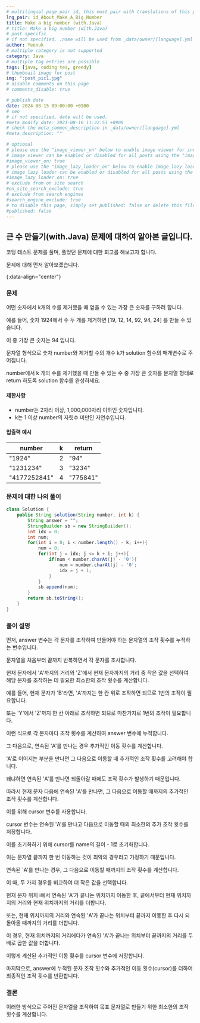 ```yaml
---
# multilingual page pair id, this must pair with translations of this page. (This name must be unique)
lng_pair: id_About_Make_A_Big_Number
title: Make a big number (with.Java)
# title: Make a big number (with.Java)
# post specific
# if not specified, .name will be used from _data/owner/[language].yml
author: Yeonuk
# multiple category is not supported
category: Java
# multiple tag entries are possible
tags: [java, coding tes, greedy]
# thumbnail image for post
img: ":post_pic1.jpg"
# disable comments on this page
# comments_disable: true

# publish date
date: 2024-08-15 09:00:00 +0900
# seo
# if not specified, date will be used.
#meta_modify_date: 2021-08-10 11:32:53 +0900
# check the meta_common_description in _data/owner/[language].yml
#meta_description: ""

# optional
# please use the "image_viewer_on" below to enable image viewer for individual pages or posts (_posts/ or [language]/_posts folders).
# image viewer can be enabled or disabled for all posts using the "image_viewer_posts: true" setting in _data/conf/main.yml.
#image_viewer_on: true
# please use the "image_lazy_loader_on" below to enable image lazy loader for individual pages or posts (_posts/ or [language]/_posts folders).
# image lazy loader can be enabled or disabled for all posts using the "image_lazy_loader_posts: true" setting in _data/conf/main.yml.
#image_lazy_loader_on: true
# exclude from on site search
#on_site_search_exclude: true
# exclude from search engines
#search_engine_exclude: true
# to disable this page, simply set published: false or delete this file
#published: false
---
```


<!-- outline-start -->

## 큰 수 만들기(with.Java) 문제에 대하여 알아본 글입니다.

코딩 테스트 문제를 풀며, 풀었던 문제에 대한 회고를 해보고자 합니다.

문제에 대해 먼저 알아보겠습니다.

{:data-align="center"}

<!-- outline-end -->

### 문제

어떤 숫자에서 k개의 수를 제거했을 때 얻을 수 있는 가장 큰 숫자를 구하려 합니다.

예를 들어, 숫자 1924에서 수 두 개를 제거하면 [19, 12, 14, 92, 94, 24] 를 만들 수 있습니다.

이 중 가장 큰 숫자는 94 입니다.

문자열 형식으로 숫자 number와 제거할 수의 개수 k가 solution 함수의 매개변수로 주어집니다.

number에서 k 개의 수를 제거했을 때 만들 수 있는 수 중 가장 큰 숫자를 문자열 형태로 return 하도록 solution 함수를 완성하세요.

#### 제한사항

- number는 2자리 이상, 1,000,000자리 이하인 숫자입니다.
- k는 1 이상 number의 자릿수 미만인 자연수입니다.

#### 입출력 예시

| number       | k   | return   |
| ------------ | --- | -------- |
| "1924"       | 2   | "94"     |
| "1231234"    | 3   | "3234"   |
| "4177252841" | 4   | "775841" |

### 문제에 대한 나의 풀이

```java
class Solution {
    public String solution(String number, int k) {
        String answer = "";
        StringBuilder sb = new StringBuilder();
        int idx = 0;
        int num;
        for(int i = 0; i < number.length() - k; i++){
            num = 0;
            for(int j = idx; j <= k + i; j++){
                if(num < number.charAt(j) - '0'){
                    num = number.charAt(j) - '0';
                    idx = j + 1;
                }
            }
            sb.append(num);
        }
        return sb.toString();
    }
}
```

### 풀이 설명

먼저, answer 변수는 각 문자를 조작하여 만들어야 하는 문자열의 조작 횟수를 누적하는 변수입니다.

문자열을 처음부터 끝까지 반복하면서 각 문자를 조사합니다.

현재 문자에서 'A'까지의 거리와 'Z'에서 현재 문자까지의 거리 중 작은 값을 선택하여 해당 문자를 조작하는 데 필요한 최소한의 조작 횟수를 계산합니다.

예를 들어, 현재 문자가 'B'라면, 'A'까지는 한 칸 위로 조작하면 되므로 1번의 조작이 필요합니다.

또는 'Y'에서 'Z'까지 한 칸 아래로 조작하면 되므로 마찬가지로 1번의 조작이 필요합니다.

이런 식으로 각 문자마다 조작 횟수를 계산하여 answer 변수에 누적합니다.

그 다음으로, 연속된 'A'를 만나는 경우 추가적인 이동 횟수를 계산합니다.

'A'로 이어지는 부분을 만나면 그 다음으로 이동할 때 추가적인 조작 횟수를 고려해야 합니다.

왜냐하면 연속된 'A'를 만나면 되돌아갈 때에도 조작 횟수가 발생하기 때문입니다.

따라서 현재 문자 다음에 연속된 'A'를 만나면, 그 다음으로 이동할 때까지의 추가적인 조작 횟수를 계산합니다.

이를 위해 cursor 변수를 사용합니다.

cursor 변수는 연속된 'A'를 만나고 다음으로 이동할 때의 최소한의 추가 조작 횟수를 저장합니다.

이를 초기화하기 위해 cursor를 name의 길이 - 1로 초기화합니다.

이는 문자열 끝까지 한 번 이동하는 것이 최악의 경우라고 가정하기 때문입니다.

연속된 'A'를 만나는 경우, 그 다음으로 이동할 때까지의 조작 횟수를 계산합니다.

이 때, 두 가지 경우를 비교하여 더 작은 값을 선택합니다.

현재 문자 위치 i에서 연속된 'A'가 끝나는 위치까지 이동한 후, 끝에서부터 현재 위치까지의 거리와 현재 위치까지의 거리를 더합니다.

또는, 현재 위치까지의 거리와 연속된 'A'가 끝나는 위치부터 끝까지 이동한 후 다시 되돌아올 때까지의 거리를 더합니다.

이 경우, 현재 위치까지의 거리에다가 연속된 'A'가 끝나는 위치부터 끝까지의 거리를 두 배로 곱한 값을 더합니다.

이렇게 계산된 추가적인 이동 횟수를 cursor 변수에 저장합니다.

마지막으로, answer에 누적된 문자 조작 횟수와 추가적인 이동 횟수(cursor)를 더하여 최종적인 조작 횟수를 반환합니다.

### 결론

이러한 방식으로 주어진 문자열을 조작하여 목표 문자열로 만들기 위한 최소한의 조작 횟수를 계산합니다.
